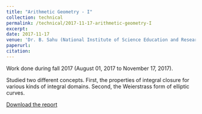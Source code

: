 ```yaml
---
title: "Arithmetic Geometry - I"
collection: technical
permalink: /technical/2017-11-17-arithmetic-geometry-I
excerpt:
date: 2017-11-17
venue: 'Dr. B. Sahu (National Institute of Science Education and Research, Bhubaneswar)'
paperurl: 
citation: 
---
```

Work done during fall 2017 (August 01, 2017 to November 17, 2017).

Studied two different concepts. First, the properties of integral closure for various kinds of integral domains. Second, the Weierstrass form of elliptic curves.

[Download the report](http://gkorpal.github.io/files/fall2017-arithmetic_geometry_I-gaurish.pdf)
